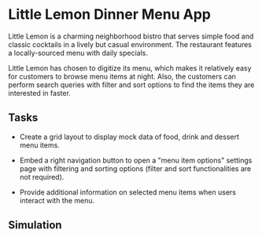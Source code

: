 # Little Lemon Dinner Menu App
Little Lemon is a charming neighborhood bistro that serves simple food and classic cocktails in a lively but casual environment. The restaurant features a locally-sourced menu with daily specials.

Little Lemon has chosen to digitize its menu, which makes it relatively easy for customers to browse menu items at night. Also, the customers can perform search queries with filter and sort options to find the items they are interested in faster.

## Tasks
* Create a grid layout to display mock data of food, drink and dessert menu items.

* Embed a right navigation button to open a "menu item options" settings page with filtering and sorting options (filter and sort functionalities are not required).

* Provide additional information on selected menu items when users interact with the menu.

## Simulation


